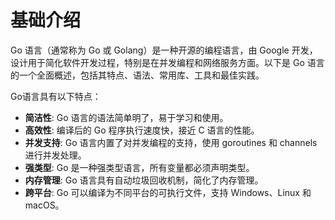 # 基础介绍

Go 语言（通常称为 Go 或 Golang）是一种开源的编程语言，由 Google 开发，设计用于简化软件开发过程，特别是在并发编程和网络服务方面。以下是 Go 语言的一个全面概述，包括其特点、语法、常用库、工具和最佳实践。

Go语言具有以下特点：
  - **简洁性**: Go 语言的语法简单明了，易于学习和使用。
  - **高效性**: 编译后的 Go 程序执行速度快，接近 C 语言的性能。
  - **并发支持**: Go 语言内置了对并发编程的支持，使用 goroutines 和 channels 进行并发处理。
  - **强类型**: Go 是一种强类型语言，所有变量都必须声明类型。
  - **内存管理**: Go 语言具有自动垃圾回收机制，简化了内存管理。
  - **跨平台**: Go 可以编译为不同平台的可执行文件，支持 Windows、Linux 和 macOS。